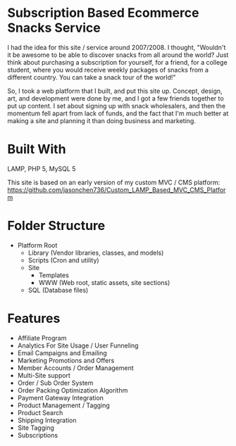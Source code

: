 # Subscription Based Ecommerce Snacks Service

I had the idea for this site / service around 2007/2008.  I thought, "Wouldn't it be awesome to be able to discover snacks from all around the world?  Just think about purchasing a subscription for yourself, for a friend, for a college student, where you would receive weekly packages of snacks from a different country.  You can take a snack tour of the world!"

So, I took a web platform that I built, and put this site up.  Concept, design, art, and development were done by me, and I got a few friends together to put up content.  I set about signing up with snack wholesalers, and then the momentum fell apart from lack of funds, and the fact that I'm much better at making a site and planning it than doing business and marketing.

# Built With

LAMP, PHP 5, MySQL 5

This site is based on an early version of my custom MVC / CMS platform: https://github.com/jasonchen736/Custom_LAMP_Based_MVC_CMS_Platform

# Folder Structure

- Platform Root
  - Library (Vendor libraries, classes, and models)
  - Scripts (Cron and utility)
  - Site
    - Templates
    - WWW (Web root, static assets, site sections)
  - SQL (Database files)

# Features

- Affiliate Program
- Analytics For Site Usage / User Funneling
- Email Campaigns and Emailing
- Marketing Promotions and Offers
- Member Accounts / Order Management
- Multi-Site support
- Order / Sub Order System
- Order Packing Optimization Algorithm
- Payment Gateway Integration
- Product Management / Tagging
- Product Search
- Shipping Integration
- Site Tagging
- Subscriptions

